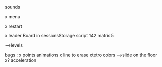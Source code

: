 sounds

x menu

x restart

x leader Board in sessionsStorage
      script 142
      matrix 5

-->levels 

bugs : 
  x points animations 
  x line to erase
  xtetro colors
  -->slide on the floor
  x? acceleration



